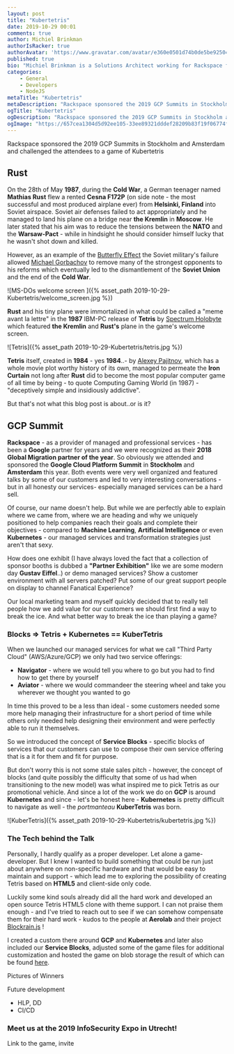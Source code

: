 ```yaml
---
layout: post
title: "Kubertetris"
date: 2019-10-29 00:01
comments: true
author: Michiel Brinkman
authorIsRacker: true
authorAvatar: 'https://www.gravatar.com/avatar/e360e0501d74b0de5be9250474951354'
published: true
bio: "Michiel Brinkman is a Solutions Architect working for Rackspace from Amsterdam, The Netherlands. Multi-cloud certified with a strong engineering background."
categories:
    - General
    - Developers
    - NodeJS
metaTitle: "Kubertetris"
metaDescription: "Rackspace sponsored the 2019 GCP Summits in Stockholm and Amsterdam and challenged the attendees to a game of Kubertetris!"
ogTitle: "Kubertetris"
ogDescription: "Rackspace sponsored the 2019 GCP Summits in Stockholm and Amsterdam and challenged the attendees to a game of Kubertetris!"
ogImage: "https://657cea1304d5d92ee105-33ee89321dddef28209b83f19f06774f.ssl.cf1.rackcdn.com/kubertetris.png-238d55c85d0b4c6d5060c42556dc378da26e317afd13b7eb50c9f29c65027f39.jpg"
---
```


Rackspace sponsored the 2019 GCP Summits in Stockholm and Amsterdam and challenged the attendees to a game of Kubertetris

<!-- more -->

## Rust

On the 28th of May **1987**, during the **Cold War**, a German teenager named **Mathias Rust** flew a rented **Cesna F172P** (on side note - the most successful and most produced airplane ever)  from **Helsinki, Finland** into Soviet airspace. Soviet air defenses failed to act appropriately and he managed to land his plane on a bridge near **the Kremlin** in **Moscow**. He later stated that his aim was to reduce the tensions between the **NATO** and the **Warsaw-Pact** - while in hindsight he should consider himself lucky that he wasn't shot down and killed. 

However, as an example of the [Butterfly Effect](https://en.wikipedia.org/wiki/Butterfly_effect) the Soviet military's failure allowed [Michael Gorbachov](https://en.wikipedia.org/wiki/Mikhail_Gorbachev) to remove many of the strongest opponents to his reforms which eventually led to the dismantlement of the **Soviet Union** and the end of the **Cold War**. 

![MS-DOs welcome screen ]({% asset_path 2019-10-29-Kubertetris/welcome_screen.jpg %})

**Rust** and his tiny plane were immortalized in what could be called a "meme avant la lettre" in the **1987** IBM-PC release of **Tetris** by [Spectrum Holobyte](https://en.wikipedia.org/wiki/Spectrum_HoloByte) which featured **the Kremlin** and **Rust's** plane in the game's welcome screen. 

![Tetris]({% asset_path 2019-10-29-Kubertetris/tetris.jpg %})

**Tetris** itself, created in **1984** - yes **1984**..- by [Alexey Pajitnov](https://en.wikipedia.org/wiki/Alexey_Pajitnov), which has a whole movie plot worthy history of its own, managed to permeate the **Iron Curtain** not long after **Rust** did to become the most popular computer game of all time by being - to quote Computing Gaming World (in 1987) - "deceptively simple and insidiously addictive". 

But that's not what this blog post is about..or is it?

## GCP Summit

**Rackspace** - as a provider of managed and professional services - has been a **Google** partner for years and we were recognized as their **2018 Global Migration partner of the year**. So obviously we attended and sponsored the **Google Cloud Platform Summit** in **Stockholm** and **Amsterdam** this year. Both events were very well organized and featured talks by some of our customers and led to very interesting conversations - but in all honesty our services- especially managed services can be a hard sell. 

Of course, our name doesn't help. But while we are perfectly able to explain where we came from, where we are heading and why we uniquely positioned to help companies reach their goals and complete their objectives - compared to **Machine Learning**, **Artificial Intelligence** or even **Kubernetes** - our managed services and transformation strategies just aren't that sexy. 

How does one exhibit (I have always loved the fact that a collection of sponsor booths is dubbed a **"Partner Exhibition"** like we are some modern day **Gustav Eiffel**..) or demo managed services? Show a customer environment with all servers patched? Put some of our great support people on display to channel Fanatical Experience? 

Our local marketing team and myself quickly decided that to really tell people how we add value for our customers we should first find a way to break the ice. And what better way to break the ice than playing a game? 

### Blocks => Tetris + Kubernetes == KuberTetris

When we launched our managed services for what we call "Third Party Cloud" (AWS/Azure/GCP) we only had two service offerings:

- **Navigator** - where we would tell you where to go but you had to find how to get there by yourself
- **Aviator** - where we would commandeer the steering wheel and take you wherever we thought you wanted to go

In time this proved to be a less than ideal - some customers needed some more help managing their infrastructure for a short period of time while others only needed help designing their environment and were perfectly able to run it themselves. 

So we introduced the concept of **Service Blocks** - specific blocks of services that our customers can use to compose their own service offering that is a it for them and fit for purpose. 

But don't worry this is not some stale sales pitch - however, the concept of blocks (and quite possibly the difficulty that some of us had when transitioning to the new model) was what inspired me to pick Tetris as our promotional vehicle. And since a lot of the work we do on **GCP** is around **Kubernetes** and since - let's be honest here - **Kubernetes** is pretty difficult to navigate as well - the *portmanteau* **KuberTetris** was born. 

![KuberTetris]({% asset_path 2019-10-29-Kubertetris/kubertetris.jpg %})

### The Tech behind the Talk

Personally, I hardly qualify as a proper developer. Let alone a game-developer. But I knew I wanted to build something that could be run just about anywhere on non-specific hardware and that would be easy to maintain and support - which lead me to exploring the possibility of creating Tetris based on **HTML5** and client-side only code. 

Luckily some kind souls already did all the hard work and developed an open source Tetris HTML5 clone with theme support. I can not praise them enough - and I've tried to reach out to see if we can somehow compensate them for their hard work - kudos to the people at **Aerolab** and their project [Blockrain.js](http://aerolab.github.io/blockrain.js/) ! 

I created a custom there around **GCP** and **Kubernetes** and later also included our **Service Blocks**, adjusted some of the game files for additional customization and hosted the game on blob storage the result of which can be found [here](https://public.thirdpartytools.net/kubertetris/index.html). 

Pictures of Winners 

Future development

- HLP, DD 
- CI/CD 


### Meet us at the 2019 InfoSecurity Expo in Utrecht!

Link to the game, invite 